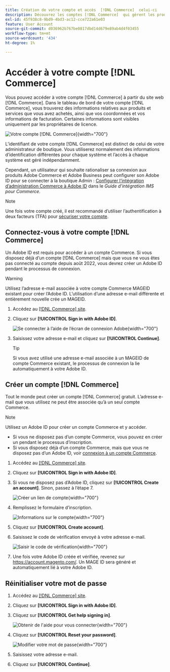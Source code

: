 ```yaml
---
title: Création de votre compte et accès  [!DNL Commerce]  celui-ci
description: Découvrez les comptes [!DNL Commerce]  qui gèrent les produits et services que vous avez achetés.
exl-id: 45f938c8-9bd9-4bd3-ac12-cce722a61e03
feature: User Account
source-git-commit: d036962b767be0817dbd14d679e89ab4d4f03455
workflow-type: tm+mt
source-wordcount: '434'
ht-degree: 1%

---
```



# Accéder à votre compte [!DNL Commerce]

Vous pouvez accéder à votre compte [!DNL Commerce] à partir du site web [!DNL Commerce]. Dans le tableau de bord de votre compte [!DNL Commerce], vous trouverez des informations relatives aux produits et services que vous avez achetés, ainsi que vos coordonnées et vos informations de facturation. Certaines informations sont visibles uniquement par les propriétaires de licence.

![Votre compte [!DNL Commerce]](./assets/home-acct.png){width="700"}

L’identifiant de votre compte [!DNL Commerce] est distinct de celui de votre administrateur de boutique. Vous utiliserez normalement des informations d’identification différentes pour chaque système et l’accès à chaque système est géré indépendamment.

Cependant, un utilisateur qui souhaite rationaliser sa connexion aux produits Adobe Commerce et Adobe Business peut configurer son Adobe ID pour se connecter à la boutique Admin : [Configurer l’intégration d’administration Commerce à Adobe ID](https://experienceleague.adobe.com/fr/docs/commerce-admin/start/admin/ims/adobe-ims-config) dans le *Guide d’intégration IMS pour Commerce*.

>[!NOTE]
>
>Une fois votre compte créé, il est recommandé d’utiliser l’authentification à deux facteurs (TFA) pour [sécuriser votre compte](commerce-account-secure.md).

## Connectez-vous à votre compte [!DNL Commerce]

Un Adobe ID est requis pour accéder à un compte Commerce. Si vous disposez déjà d’un compte [!DNL Commerce] mais que vous ne vous êtes pas connecté au compte depuis août 2022, vous devrez créer un Adobe ID pendant le processus de connexion.

>[!WARNING]
>
>Utilisez l’adresse e-mail associée à votre compte Commerce MAGEID existant pour créer l’Adobe ID. L’utilisation d’une adresse e-mail différente et entièrement nouvelle crée un MAGEID.

1. Accédez au [[!DNL Commerce] site](https://account.magento.com/customer/account/login/).

1. Cliquez sur **[!UICONTROL Sign in with Adobe ID]**.

   ![Se connecter à l’aide de l’écran de connexion Adobe](./assets/sign-in-with-adobe.png){width="700"}

1. Saisissez votre adresse e-mail et cliquez sur **[!UICONTROL Continue]**.

   >[!TIP]
   >
   >Si vous avez utilisé une adresse e-mail associée à un MAGEID de compte Commerce existant, le processus de connexion la lie automatiquement à votre Adobe ID.

## Créer un compte [!DNL Commerce]

Tout le monde peut créer un compte [!DNL Commerce] gratuit. L’adresse e-mail que vous utilisez ne peut être associée qu’à un seul compte Commerce.

>[!NOTE]
>
>Utilisez un Adobe ID pour créer un compte Commerce et y accéder.
>- Si vous ne disposez pas d’un compte Commerce, vous pouvez en créer un pendant le processus d’inscription.
>- Si vous disposez déjà d’un compte Commerce, mais que vous ne disposez pas d’un Adobe ID, voir [connexion à un compte Commerce](#log-in-to-your-dnl-commerce-account).

1. Accédez au [[!DNL Commerce] site](https://account.magento.com/customer/account/login/).

1. Cliquez sur **[!UICONTROL Sign in with Adobe ID]**.

1. Si vous ne disposez pas d’Adobe ID, cliquez sur **[!UICONTROL Create an account]**. Sinon, passez à l’étape 7.

   ![Créer un lien de compte](./assets/account-create-link.png){width="700"}

1. Remplissez le formulaire d’inscription.

   ![Informations sur le compte](./assets/account-create.png){width="700"}

1. Cliquez sur **[!UICONTROL Create account]**.

1. Saisissez le code de vérification envoyé à votre adresse e-mail.

   ![Saisir le code de vérification](./assets/verification-code.png){width="700"}

1. Une fois votre Adobe ID créée et vérifiée, revenez sur https://account.magento.com/. Un MAGE ID sera généré et automatiquement lié à votre Adobe ID.

## Réinitialiser votre mot de passe

1. Accédez au [[!DNL Commerce] site](https://account.magento.com/customer/account/login/).

1. Cliquez sur **[!UICONTROL Sign in with Adobe ID]**.

1. Cliquez sur **[!UICONTROL Get help signing in]**.

   ![Obtenir de l&#39;aide pour vous connecter](./assets/sign-in-get-help.png){width="700"}

1. Cliquez sur **[!UICONTROL Reset your password]**.

   ![Modifier votre mot de passe](./assets/change-password.png){width="700"}

1. Saisissez votre adresse e-mail.

1. Cliquez sur **[!UICONTROL Continue]**.
